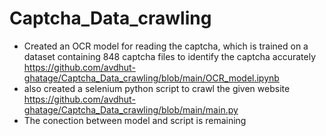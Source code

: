 # Captcha_Data_crawling

* Created an OCR model for reading the captcha, which is trained on a dataset containing 848 captcha files to identify the captcha accurately https://github.com/avdhut-ghatage/Captcha_Data_crawling/blob/main/OCR_model.ipynb
* also created a selenium python script to crawl the given website https://github.com/avdhut-ghatage/Captcha_Data_crawling/blob/main/main.py
* The conection between model and script is remaining
